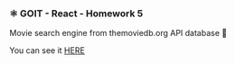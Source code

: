 ### ⚛️ GOIT - React - Homework 5

Movie search engine from themoviedb.org API database 🎥 <br> 

You can see it <a href="https://bolomasta.github.io/goit-react-hw-05-movies/">HERE</a>
